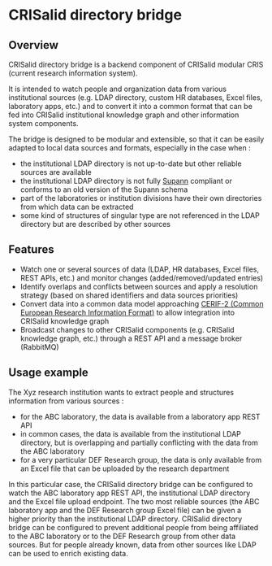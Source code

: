 # CRISalid directory bridge

## Overview 

CRISalid directory bridge is a backend component of CRISalid modular CRIS (current research information system).

It is intended to watch people and organization data from various institutional sources (e.g. LDAP directory, custom HR databases, 
Excel files, laboratory apps, etc.)
and to convert it into a common format that can be fed into CRISalid institutional knowledge graph and other information system components.

The bridge is designed to be modular and extensible, so that it can be easily adapted to local data sources and formats, 
especially in the case when :
- the institutional LDAP directory is not up-to-date but other reliable sources are available
- the institutional LDAP directory is not fully [Supann](https://services.renater.fr/documentation/supann/index) compliant or conforms to an old version of the Supann schema
- part of the laboratories or institution divisions have their own directories from which data can be extracted
- some kind of structures of singular type are not referenced in the LDAP directory but are described by other sources

## Features

- Watch one or several sources of data (LDAP, HR databases, Excel files, REST APIs, etc.) and monitor changes (added/removed/updated entries)
- Identify overlaps and conflicts between sources and apply a resolution strategy (based on shared identifiers and data sources priorities)
- Convert data into a common data model approaching [CERIF-2 (Common European Research Information Format)](https://github.com/EuroCRIS/CERIF-Core) to allow integration into CRISalid knowledge graph
- Broadcast changes to other CRISalid components (e.g. CRISalid knowledge graph, etc.) through a REST API and a message broker (RabbitMQ)

## Usage example
The Xyz research institution wants to extract people and structures information from various sources :
- for the ABC laboratory, the data is available from a laboratory app REST API
- in common cases, the data is available from the institutional LDAP directory, but is overlapping and partially conflicting with the data from the ABC laboratory
- for a very particular DEF Research group, the data is only available from an Excel file that can be uploaded by the research department

In this particular case, the CRISalid directory bridge can be configured to watch the ABC laboratory app REST API, the institutional LDAP directory and the Excel file upload endpoint.
The two most reliable sources (the ABC laboratory app and the DEF Research group Excel file) can be given a higher priority than the institutional LDAP directory.
CRISalid directory bridge can be configured to prevent additional people from being affiliated to the ABC laboratory or to the DEF Research group from other data sources.
But for people already known, data from other sources like LDAP can be used to enrich existing data.